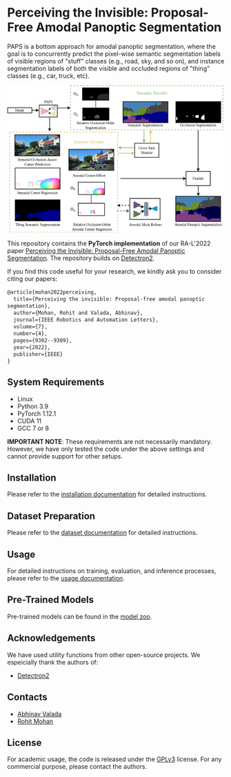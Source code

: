 # Perceiving the Invisible: Proposal-Free Amodal Panoptic Segmentation

PAPS is a bottom approach for amodal panoptic segmentation, where the goal is to concurrently predict the pixel-wise semantic segmentation labels of visible regions of "stuff" classes (e.g., road, sky, and so on), and instance segmentation labels of both the visible and occluded regions of "thing" classes (e.g., car, truck, etc).

![Overview of PAPS Architecture](/projects/PAPS/images/overview.png)

This repository contains the **PyTorch implementation** of our RA-L'2022 paper [Perceiving the Invisible: Proposal-Free Amodal Panoptic Segmentation](https://arxiv.org/pdf/2205.14637.pdf). The repository builds on [Detectron2](https://github.com/facebookresearch/detectron2).

If you find this code useful for your research, we kindly ask you to consider citing our papers:

```
@article{mohan2022perceiving,
  title={Perceiving the invisible: Proposal-free amodal panoptic segmentation},
  author={Mohan, Rohit and Valada, Abhinav},
  journal={IEEE Robotics and Automation Letters},
  volume={7},
  number={4},
  pages={9302--9309},
  year={2022},
  publisher={IEEE}
}
```

## System Requirements
* Linux 
* Python 3.9
* PyTorch 1.12.1
* CUDA 11
* GCC 7 or 8

**IMPORTANT NOTE**: These requirements are not necessarily mandatory. However, we have only tested the code under the above settings and cannot provide support for other setups.

##  Installation
Please refer to the [installation documentation](https://github.com/robot-learning-freiburg/PAPS/blob/main/projects/PAPS/docs/INSTALLATION.md) for detailed instructions.

## Dataset Preparation
Please refer to the [dataset documentation](https://github.com/robot-learning-freiburg/PAPS/main/projects/PAPS/docs/DATASET.md) for detailed instructions.

## Usage
For detailed instructions on training, evaluation, and inference processes, please refer to the [usage documentation](https://github.com/robot-learning-freiburg/PAPS/blob/main/projects/PAPS/docs/USAGE.md).


## Pre-Trained Models
Pre-trained models can be found in the [model zoo](https://github.com/robot-learning-freiburg/PAPS/blob/main/projects/PAPS/docs/MODELS.md).

## Acknowledgements
We have used utility functions from other open-source projects. We espeicially thank the authors of:
- [Detectron2](https://github.com/facebookresearch/detectron2)

## Contacts
* [Abhinav Valada](https://rl.uni-freiburg.de/people/valada)
* [Rohit Mohan](https://github.com/mohan1914)

## License
For academic usage, the code is released under the [GPLv3](https://www.gnu.org/licenses/gpl-3.0.en.html) license. For any commercial purpose, please contact the authors.


